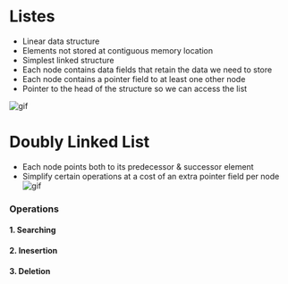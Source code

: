# Listes
- Linear data structure
- Elements not stored at contiguous memory location
- Simplest linked structure
- Each node contains data fields that retain the data we need to store
- Each node contains a pointer field to at least one other node
- Pointer to the head of the structure so we can access the list

![gif](https://www.myassignmenthelp.net/images/linked-list-based-implementation.gif)

# Doubly Linked List
- Each node points both to its predecessor & successor element
- Simplify certain operations at a cost of an extra pointer field per node
![gif](https://www.cpp.edu/~ftang/courses/CS240/lectures/img/linked2.gif)

### Operations
#### 1. Searching

#### 2. Inesertion

#### 3. Deletion
